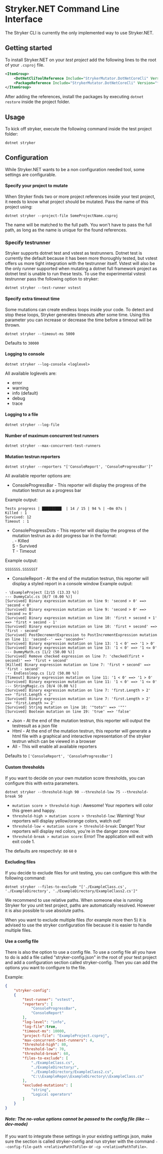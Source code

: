 ﻿# Stryker.NET Command Line Interface
The Stryker CLI is currently the only implemented way to use Stryker.NET. 

## Getting started
To install Stryker.NET on your *test project* add the following lines to the root of your `.csproj` file.

``` XML
<ItemGroup>
    <DotNetCliToolReference Include="StrykerMutator.DotNetCoreCli" Version="*" />
    <PackageReference Include="StrykerMutator.DotNetCoreCli" Version="*" />
</ItemGroup>
```

After adding the references, install the packages by executing `dotnet restore` inside the project folder.

## Usage
To kick off stryker, execute the following command inside the test project folder:

`dotnet stryker`

## Configuration
While Stryker.NET wants to be a non configuration needed tool, some settings are configurable.

#### Specify your project to mutate
When Stryker finds two or more project references inside your test project, it needs to know what project should be mutated. Pass the name of this project using:

`dotnet stryker --project-file SomeProjectName.csproj`

The name will be matched to the full path. You won't have to pass the full path, as long as the name is unique for the found references.

### Specify testrunner
Stryker supports dotnet test and vstest as testrunners. Dotnet test is currently the default because it has been more thoroughly tested, but vstest offers us more tight integration with the testrunner itself. Vstest will also be the only runner supported when mutating a dotnet full framework project as dotnet test is unable to run these tests.
To use the experimental vstest testrunner pass the following option to stryker:

`dotnet stryker --test-runner vstest`

#### Specify extra timeout time
Some mutations can create endless loops inside your code. To detect and stop these loops, Stryker generates timeouts after some time. Using this parameter you can increase or decrease the time before a timeout will be thrown.

`dotnet stryker --timeout-ms 5000`

Defaults to `30000`

#### Logging to console

`dotnet stryker --log-console <loglevel>`

All available loglevels are:
* error
* warning
* info (default)
* debug
* trace

#### Logging to a file

`dotnet stryker --log-file`

#### Number of maximum concurrent test runners  

`dotnet stryker --max-concurrent-test-runners`

#### Mutation testrun reporters 

`dotnet stryker --reporters "['ConsoleReport', 'ConsoleProgressBar']"`

All available reporter options are:
 * ConsoleProgressBar - This reporter will display the progress of the mutation testrun as a progress bar

Example output:
```
Tests progress | █████████  | 14 / 15 | 94 % | ~0m 07s |
Killed : 1
Survived: 12
Timeout : 1
```
 * ConsoleProgressDots - This reporter will display the progress of the mutation testrun as a dot progress bar in the format:  
 . - Killed  
 S - Survived  
 T - Timeout  

Example output:
```
SSSSSSS.SSSSSST
```
 * ConsoleReport - At the end of the mutation testrun, this reporter will display a styled report in a console window
 Example output:
```
- \ExampleProject [2/15 (13.33 %)]
--- DummyCalc.cs [0/7 (0.00 %)]
[Survived] Binary expression mutation on line 9: 'second > 0' ==> 'second < 0'
[Survived] Binary expression mutation on line 9: 'second > 0' ==> 'second >= 0'
[Survived] Binary expression mutation on line 10: 'first + second + 1' ==> 'first + second - 1'
[Survived] Binary expression mutation on line 10: 'first + second' ==> 'first - second'
[Survived] PostDecrementExpression to PostIncrementExpression mutation on line 11: 'second--' ==> 'second++'
[Survived] Binary expression mutation on line 13: '1 < 0' ==> '1 > 0'
[Survived] Binary expression mutation on line 13: '1 < 0' ==> '1 <= 0'
--- DummyMath.cs [1/2 (50.00 %)]
[Survived] Remove checked expression on line 7: 'checked(first + second)' ==> 'first + second'
[Killed] Binary expression mutation on line 7: 'first + second' ==> 'first - second'
--- Endlessloop.cs [1/2 (50.00 %)]
[Timeout] Binary expression mutation on line 11: '1 < 0' ==> '1 > 0'
[Survived] Binary expression mutation on line 11: '1 < 0' ==> '1 <= 0'
--- StringMagic.cs [0/4 (0.00 %)]
[Survived] Binary expression mutation on line 7: 'first.Length > 2' ==> 'first.Length < 2'
[Survived] Binary expression mutation on line 7: 'first.Length > 2' ==> 'first.Length >= 2'
[Survived] String mutation on line 18: '"toto"' ==> '""'
[Survived] Boolean mutation on line 19: 'true' ==> 'false'
```
 * Json - At the end of the mutation testrun, this reporter will output the testresult as a json file
 * Html - At the end of the mutation testrun, this reporter will generate a html file with a graphical and interactive representation of the stryker testrun which can be viewed in a browser
 * All - This will enable all available reporters

Defaults to `['ConsoleReport', 'ConsoleProgressBar']`

#### Custom thresholds
If you want to decide on your own mutation score thresholds, you can configure this with extra parameters.

`dotnet stryker --threshold-high 90 --threshold-low 75 --threshold-break 50  `

- `mutation score > threshold-high` : Awesome! Your reporters will color this green and happy.
- `threshold-high > mutation score > threshold-low`: Warning! Your reporters will display yellow/orange colors, watch out!
- `threshold-low < mutation score > threshold-break`: Danger! Your reporters will display red colors, you're in the danger zone now.
- `threshold-break > mutation score`: Error! The application will exit with exit code 1.

The defaults are respectivly: `80` `60` `0`

#### Excluding files
If you decide to exclude files for unit testing, you can configure this with the following command:

`dotnet stryker --files-to-exclude "['./ExampleClass.cs', './ExampleDirectory', './ExampleDirectory/ExampleClass2.cs']"`

We recommend to use relative paths. When someone else is running Stryker for you unit test project, paths are automatically resolved. However it is also possible to use absolute paths.

When you want to exclude multiple files (for example more then 5) it is advised to use the stryker configuration file because it is easier to handle multiple files.

#### Use a config file
There is also the option to use a config file. To use a config file all you have to do is add a file called "stryker-config.json" in the root of your test project and add a configuration section called stryker-config. Then you can add the options you want to configure to the file.

Example:
``` json
{
    "stryker-config":
    {
        "test-runner": "vstest",
        "reporters": [
            "ConsoleProgressBar",
            "ConsoleReport"
        ],
        "log-level": "info",
        "log-file":true,
        "timeout-ms": 10000,
        "project-file": "ExampleProject.csproj",
        "max-concurrent-test-runners": 4,
        "threshold-high": 80,
        "threshold-low": 70,
        "threshold-break": 60,
        "files-to-exclude": [
            "./ExampleClass.cs",
            "./ExampleDirectory/",
            "./ExampleDirectory/ExampleClass2.cs",
            "C:\\ExampleRepo\\ExampleDirectory\\ExampleClass.cs"
        ],
        "excluded-mutations": [
            "string",
            "Logical operators"
        ]
    }
}
```

##### Note: The no-value options cannot be passed to the config file (like --dev-mode)

##### 

If you want to integrate these settings in your existing settings json, make sure the section is called stryker-config and run stryker with the command `--config-file-path <relativePathToFile>` or `-cp <relativePathToFile>`.
